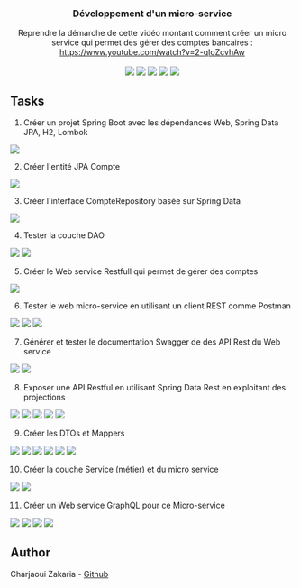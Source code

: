 <div align="center">

<h3>Développement d'un micro-service</h3>

  <div>
    Reprendre la démarche de cette vidéo montant comment créer un micro service qui permet des gérer des comptes bancaires : <a href="https://www.youtube.com/watch?v=2-qIoZcvhAw">https://www.youtube.com/watch?v=2-qIoZcvhAw</a>
  </div>

  <br/>

  <div>
    <img src="https://img.shields.io/badge/Maven-C71A36?style=for-the-badge&logo=apachemaven&logoColor=white" />
    <img src="https://img.shields.io/badge/Spring%20Data-6DB33F?style=for-the-badge&logo=spring&logoColor=white" />
    <img src="https://img.shields.io/badge/Lombok-FF4500?style=for-the-badge&logo=&logoColor=white" />
    <img src="https://img.shields.io/badge/REST-000000?style=for-the-badge&logo=postman&logoColor=white" />
    <img src="https://img.shields.io/badge/H2%20Database-4479A1?style=for-the-badge&logo=databricks&logoColor=white" />
  </div>

</div>

## Tasks

1. Créer un projet Spring Boot avec les dépendances Web, Spring Data JPA, H2, Lombok

<img src="Captures/Capture 0.png">

2. Créer l'entité JPA Compte

<img src="Captures/Capture 1.png">

3. Créer l'interface CompteRepository basée sur Spring Data

<img src="Captures/Capture 2.png">

4. Tester la couche DAO

<img src="Captures/Capture 3.png">
<img src="Captures/Capture 4.png">

5. Créer le Web service Restfull qui permet de gérer des comptes

<img src="Captures/Capture 5.png">

6. Tester le web micro-service en utilisant un client REST comme Postman

<img src="Captures/Capture 6.png">
<img src="Captures/Capture 7.png">
<img src="Captures/Capture 8.png">

7. Générer et tester le documentation Swagger de des API Rest du Web service

<img src="Captures/Capture 9.png">
<img src="Captures/Capture 10.png">

8. Exposer une API Restful en utilisant Spring Data Rest en exploitant des projections

<img src="Captures/Capture 11.png">
<img src="Captures/Capture 12.png">
<img src="Captures/Capture 13.png">
<img src="Captures/Capture 14.png">
<img src="Captures/Capture 15.png">

9. Créer les DTOs et Mappers

<img src="Captures/Capture 16.png">
<img src="Captures/Capture 17.png">
<img src="Captures/Capture 18.png">
<img src="Captures/Capture 19.png">
<img src="Captures/Capture 20.png">
<img src="Captures/Capture 21.png">

10. Créer la couche Service (métier) et du micro service

<img src="Captures/Capture 22.png">
<img src="Captures/Capture 23.png">

11. Créer un Web service GraphQL pour ce Micro-service

<img src="Captures/Capture 24.png">
<img src="Captures/Capture 25.png">
<img src="Captures/Capture 26.png">
<img src="Captures/Capture 27.png">

## Author

Charjaoui Zakaria - [Github](https://github.com/Zakry27)